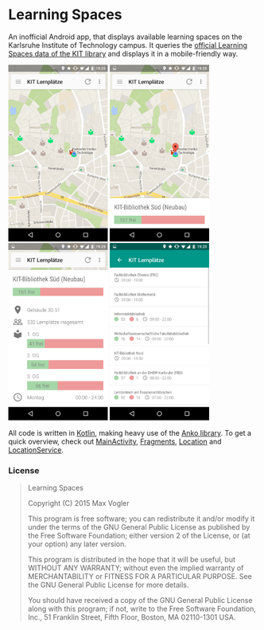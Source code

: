 # Learning Spaces

An inofficial Android app, that displays available learning spaces on the Karlsruhe Institute of Technology campus. It queries the [official Learning Spaces data of the KIT library](http://www.bibliothek.kit.edu/cms/english/free-learning-places.php) and displays it in a mobile-friendly way.

<img src="documentation/screenshot-map.png" width="200">
<img src="documentation/screenshot-info-collapsed.png" width="200">
<img src="documentation/screenshot-info-expanded.png" width="200">
<img src="documentation/screenshot-list.png" width="200">

All code is written in [Kotlin](http://kotlinlang.org/), making heavy use of the [Anko library](https://github.com/JetBrains/anko/). To get a quick overview, check out [MainActivity](app/src/main/java/de/maxvogler/learningspaces/activities/MainActivity.kt), [Fragments](app/src/main/java/de/maxvogler/learningspaces/fragments/), [Location](app/src/main/java/de/maxvogler/learningspaces/models/Location.kt) and [LocationService](app/src/main/java/de/maxvogler/learningspaces/services/LocationService.kt).

### License
> Learning Spaces
> 
> Copyright (C) 2015 Max Vogler
> 
> This program is free software; you can redistribute it and/or modify
> it under the terms of the GNU General Public License as published by
> the Free Software Foundation; either version 2 of the License, or
> (at your option) any later version.
> 
> This program is distributed in the hope that it will be useful,
> but WITHOUT ANY WARRANTY; without even the implied warranty of
> MERCHANTABILITY or FITNESS FOR A PARTICULAR PURPOSE.  See the
> GNU General Public License for more details.
> 
> You should have received a copy of the GNU General Public License along
> with this program; if not, write to the Free Software Foundation, Inc.,
> 51 Franklin Street, Fifth Floor, Boston, MA 02110-1301 USA.
